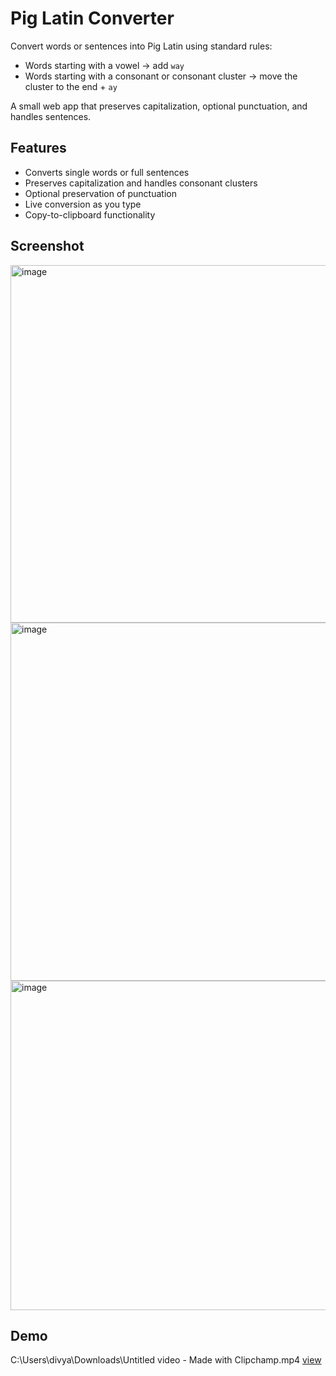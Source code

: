 # Pig Latin Converter

Convert words or sentences into Pig Latin using standard rules:
- Words starting with a vowel → add `way`
- Words starting with a consonant or consonant cluster → move the cluster to the end + `ay`

A small web app that preserves capitalization, optional punctuation, and handles sentences.

##  Features

- Converts single words or full sentences  
- Preserves capitalization and handles consonant clusters  
- Optional preservation of punctuation  
- Live conversion as you type  
- Copy-to-clipboard functionality

## Screenshot
<img width="692" height="572" alt="image" src="https://github.com/user-attachments/assets/604398f8-4fdf-4d35-8374-7ea67bb96a91" />
<img width="680" height="573" alt="image" src="https://github.com/user-attachments/assets/5db9b968-6070-47f7-a1be-ce6ef4385e8e" />
<img width="651" height="527" alt="image" src="https://github.com/user-attachments/assets/2e378bda-338d-4f9d-a067-414ff0e911ab" />

##  Demo
C:\Users\divya\Downloads\Untitled video - Made with Clipchamp.mp4
[view](https://drive.google.com/file/d/1abkBTE7uDd6minUfvCAl4u9uU03Bl-Eb/view?usp=sharing)
